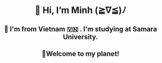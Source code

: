<h1 align=center>👋 Hi, I’m Minh (≧∇≦)ﾉ</h1>
 
 <h2 align=center>🏫 I'm from Vietnam 🇻🇳 . I'm studying at Samara University.</h2>
 
<!-- - 📫 How to reach me: quangminh01122002@gmail.com -->

<h2 align=center>🌱Welcome to my planet!</h2>

<!--**About me**

- Facebook: [Trần Quang Minh](https://www.facebook.com/tran.quang.minh.2002)

- Instagram: [quangminh.202](https://www.instagram.com/quangminh.202/)

- Email: <quangminh01122002@gmail.com>

---
**quangminh-202/quangminh-202** is a ✨ _special_ ✨ repository because its `README.md` (this file) appears on your GitHub profile.

Here are some ideas to get you started:

- 🔭 I’m currently working on ...
- 🌱 I’m currently learning ...
- 👯 I’m looking to collaborate on ...
- 🤔 I’m looking for help with ...
- 💬 Ask me about ...
- 📫 How to reach me: ...
- 😄 Pronouns: ...
- ⚡ Fun fact: ...
-->
